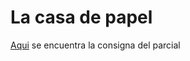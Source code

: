 # La casa de papel

[Aqui](https://docs.google.com/document/d/1YcSNxHoNAq9woOQqkBI-N8LCA7p0-GCEXHffSHaZuF0/edit#heading=h.ywq13rwfdf0v) se encuentra la consigna del parcial